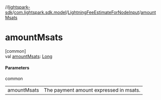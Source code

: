 //[lightspark-sdk](../../../index.md)/[com.lightspark.sdk.model](../index.md)/[LightningFeeEstimateForNodeInput](index.md)/[amountMsats](amount-msats.md)

# amountMsats

[common]\
val [amountMsats](amount-msats.md): [Long](https://kotlinlang.org/api/latest/jvm/stdlib/kotlin/-long/index.html)

#### Parameters

common

| | |
|---|---|
| amountMsats | The payment amount expressed in msats. |
